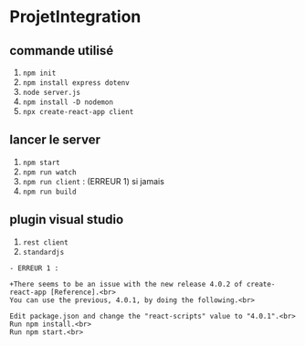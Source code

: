 # ProjetIntegration

## commande utilisé


1. `npm init`
1. `npm install express dotenv`
1. `node server.js`
1. `npm install -D nodemon`
1. `npx create-react-app client`

## lancer le server
1. `npm start`
1. `npm run watch`
1. `npm run client` :  (ERREUR 1) si jamais
1. `npm run build`


## plugin visual studio
1. `rest client`
1. `standardjs`

```
- ERREUR 1 :

+There seems to be an issue with the new release 4.0.2 of create-react-app [Reference].<br>
You can use the previous, 4.0.1, by doing the following.<br>

Edit package.json and change the "react-scripts" value to "4.0.1".<br>
Run npm install.<br>
Run npm start.<br>
```